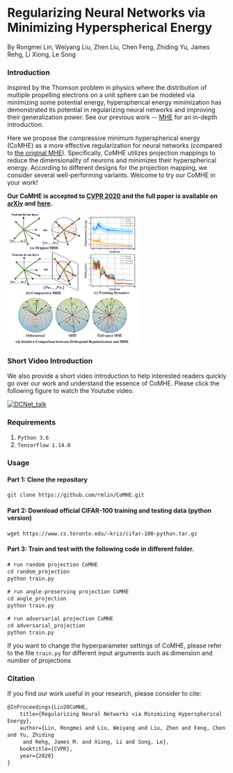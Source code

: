 # Regularizing Neural Networks via Minimizing Hyperspherical Energy

By Rongmei Lin, Weiyang Liu, Zhen Liu, Chen Feng, Zhiding Yu, James Rehg, Li Xiong, Le Song

### Introduction
Inspired by the Thomson problem in physics where the distribution of multiple propelling electrons on a unit sphere can be modeled via minimizing some potential energy, hyperspherical energy minimization has demonstrated its potential in regularizing neural networks and improving their generalization power. See our previous work -- [MHE](https://wyliu.com/papers/LiuNIPS18_MHE.pdf) for an in-depth introduction.

Here we propose the compressive minimum hyperspherical energy (CoMHE) as a more effective regularization for neural networks (compared to [the original MHE](https://github.com/wy1iu/MHE)). Specifically, CoMHE utilizes projection mappings to reduce the dimensionality of neurons and minimizes their hyperspherical energy. According to different designs for the projection mapping, we consider several well-performing variants. Welcome to try our CoMHE in your work!

**Our CoMHE is accepted to [CVPR 2020](http://cvpr2020.thecvf.com/) and the full paper is available on [arXiv](https://arxiv.org/abs/1906.04892) and [here](https://wyliu.com/papers/LiuCVPR20.pdf).**

<img src="asserts/teaser.png" width="60%" height="60%">

### Short Video Introduction
We also provide a short video introduction to help interested readers quickly go over our work and understand the essence of CoMHE. Please click the following figure to watch the Youtube video.

[![DCNet_talk](https://img.youtube.com/vi/vXxt_ggWW8s/0.jpg)](https://youtu.be/vXxt_ggWW8s)

### Requirements
1. `Python 3.6` 
2. `TensorFlow 1.14.0`

### Usage

#### Part 1: Clone the repositary
```Shell  
git clone https://github.com/rmlin/CoMHE.git
```
#### Part 2: Download official CIFAR-100 training and testing data (python version)
```Shell  
wget https://www.cs.toronto.edu/~kriz/cifar-100-python.tar.gz
```

#### Part 3: Train and test with the following code in different folder. 
```Shell
# run random projection CoMHE
cd random_projection
python train.py
```
```Shell
# run angle-preserving projection CoMHE
cd angle_projection
python train.py
```

```Shell
# run adversarial projection CoMHE
cd adversarial_projection
python train.py
```
If you want to change the hyperparameter settings of CoMHE, please refer to the file ``train.py`` for different input arguments such as dimension and number of projections

### Citation

If you find our work useful in your research, please consider to cite:

    @InProceedings{Lin20CoMHE,
        title={Regularizing Neural Networks via Minimizing Hyperspherical Energy},
        author={Lin, Rongmei and Liu, Weiyang and Liu, Zhen and Feng, Chen and Yu, Zhiding 
         and Rehg, James M. and Xiong, Li and Song, Le},
        booktitle={CVPR},
        year={2020}
    }
